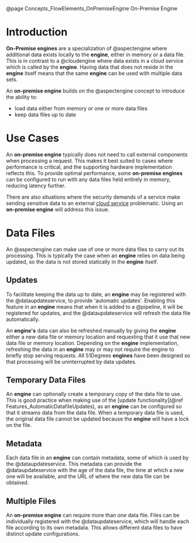 @page Concepts_FlowElements_OnPremiseEngine On-Premise Engine

# Introduction

**On-Premise engines** are a specialization of @aspectengine where additional data exists locally to
the **engine**, either in memory or a data file. This is in contrast to a @cloudengine where data
exists in a cloud service which is called by the **engine**. Having data that does not reside in the
**engine** itself means that the same **engine** can be used with multiple data sets.

An **on-premise engine** builds on the @aspectengine concept to introduce the ability to:
* load data either from memory or one or more data files
* keep data files up to date


# Use Cases

An **on-premise engine** typically does not need to call external components when processing a request.
This makes it best suited to cases where performance is critical, and the supporting hardware implementation
reflects this. To provide optimal performance, some **on-premise engines** can be configured to run 
with any data files held entirely in memory, reducing latency further.

There are also situations where the security demands of a service make sending sensitive data to an
external [cloud service](@term{CloudService}) problematic. Using an **on-premise engine** will address this issue.

# Data Files

An @aspectengine can make use of one or more data files to carry out its processing. This is typically the 
case when an **engine** relies on data being updated, so the data is not stored statically in the **engine** itself.

## Updates

To facilitate keeping the data up to date, an **engine** may be registered with the @dataupdateservice, to provide 'automatic updates'. Enabling this feature
in an **engine** means that when it is added to a @pipeline, it will be registered for updates, and the @dataupdateservice
will refresh the data file automatically.

An **engine's** data can also be refreshed manually by giving the **engine** either a new data file or memory location and requesting that
it use that new data file or memory location. Depending on the **engine** implementation, refreshing the data in an **engine** may or may not require the engine to
briefly stop serving requests. 
All 51Degrees **engines** have been designed so that processing will be uninterrupted by data updates.

## Temporary Data Files

An **engine** can optionally create a temporary copy of the data file to use. This is good practice when making use of the
[update functionality](@ref Features_AutomaticDatafileUpdates), as an **engine** can be configured so that it streams data from the data file. When a temporary data file
is used, the original data file cannot be updated because the **engine** will have a lock on the file.

## Metadata

Each data file in an **engine** can contain metadata, some of which is used by the @dataupdateservice. This metadata can provide
the @dataupdateservice with the age of the data file, the time at which a new one will be available, and the URL of where the new data file can be obtained.

## Multiple Files

An **on-premise engine** can require more than one data file. Files can be individually registered with the @dataupdateservice, 
which will handle each file according to its own metadata. This allows different data files to have distinct update configurations.
